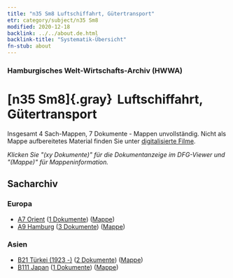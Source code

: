 ```yaml
---
title: "n35 Sm8 Luftschiffahrt, Gütertransport"
etr: category/subject/n35 Sm8
modified: 2020-12-18
backlink: ../../about.de.html
backlink-title: "Systematik-Übersicht"
fn-stub: about
---
```


### Hamburgisches Welt-Wirtschafts-Archiv (HWWA)
# [n35 Sm8]{.gray}&#8201; Luftschiffahrt, Gütertransport&#160; 




Insgesamt 4 Sach-Mappen, 7 Dokumente - Mappen unvollständig.
Nicht als Mappe aufbereitetes Material finden Sie unter [digitalisierte Filme](/film/h1_sh).

_Klicken Sie "(xy Dokumente)" für die Dokumentanzeige im DFG-Viewer und "(Mappe)" für Mappeninformation._

## Sacharchiv




### Europa

- [A7 Orient](../../../geo/about.de.html#A7) (<a href="https://dfg-viewer.de/show/?tx_dlf[id]=https://pm20.zbw.eu/mets/sh/1409xx/140902/1456xx/145692/public.mets.de.xml" target="_blank">1 Dokumente</a>) ([Mappe](http://purl.org/pressemappe20/folder/sh/140902,145692))
- [A9 Hamburg](../../../geo/about.de.html#A9) (<a href="https://dfg-viewer.de/show/?tx_dlf[id]=https://pm20.zbw.eu/mets/sh/1409xx/140905/1456xx/145692/public.mets.de.xml" target="_blank">3 Dokumente</a>) ([Mappe](http://purl.org/pressemappe20/folder/sh/140905,145692))

### Asien

- [B21 Türkei (1923 -)](../../../geo/about.de.html#B21) (<a href="https://dfg-viewer.de/show/?tx_dlf[id]=https://pm20.zbw.eu/mets/sh/1411xx/141111/1456xx/145692/public.mets.de.xml" target="_blank">2 Dokumente</a>) ([Mappe](http://purl.org/pressemappe20/folder/sh/141111,145692))
- [B111 Japan](../../../geo/about.de.html#B111) (<a href="https://dfg-viewer.de/show/?tx_dlf[id]=https://pm20.zbw.eu/mets/sh/1412xx/141272/1456xx/145692/public.mets.de.xml" target="_blank">1 Dokumente</a>) ([Mappe](http://purl.org/pressemappe20/folder/sh/141272,145692))



